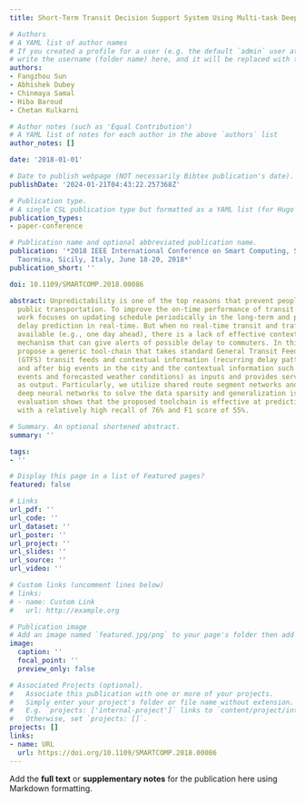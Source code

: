 ```yaml
---
title: Short-Term Transit Decision Support System Using Multi-task Deep Neural Networks

# Authors
# A YAML list of author names
# If you created a profile for a user (e.g. the default `admin` user at `content/authors/admin/`), 
# write the username (folder name) here, and it will be replaced with their full name and linked to their profile.
authors:
- Fangzhou Sun
- Abhishek Dubey
- Chinmaya Samal
- Hiba Baroud
- Chetan Kulkarni

# Author notes (such as 'Equal Contribution')
# A YAML list of notes for each author in the above `authors` list
author_notes: []

date: '2018-01-01'

# Date to publish webpage (NOT necessarily Bibtex publication's date).
publishDate: '2024-01-21T04:43:22.257368Z'

# Publication type.
# A single CSL publication type but formatted as a YAML list (for Hugo requirements).
publication_types:
- paper-conference

# Publication name and optional abbreviated publication name.
publication: '*2018 IEEE International Conference on Smart Computing, SMARTCOMP 2018,
  Taormina, Sicily, Italy, June 18-20, 2018*'
publication_short: ''

doi: 10.1109/SMARTCOMP.2018.00086

abstract: Unpredictability is one of the top reasons that prevent people from using
  public transportation. To improve the on-time performance of transit systems, prior
  work focuses on updating schedule periodically in the long-term and providing arrival
  delay prediction in real-time. But when no real-time transit and traffic feed is
  available (e.g., one day ahead), there is a lack of effective contextual prediction
  mechanism that can give alerts of possible delay to commuters. In this paper, we
  propose a generic tool-chain that takes standard General Transit Feed Specification
  (GTFS) transit feeds and contextual information (recurring delay patterns before
  and after big events in the city and the contextual information such as scheduled
  events and forecasted weather conditions) as inputs and provides service alerts
  as output. Particularly, we utilize shared route segment networks and multi-task
  deep neural networks to solve the data sparsity and generalization issues. Experimental
  evaluation shows that the proposed toolchain is effective at predicting severe delay
  with a relatively high recall of 76% and F1 score of 55%.

# Summary. An optional shortened abstract.
summary: ''

tags:
- ''

# Display this page in a list of Featured pages?
featured: false

# Links
url_pdf: ''
url_code: ''
url_dataset: ''
url_poster: ''
url_project: ''
url_slides: ''
url_source: ''
url_video: ''

# Custom links (uncomment lines below)
# links:
# - name: Custom Link
#   url: http://example.org

# Publication image
# Add an image named `featured.jpg/png` to your page's folder then add a caption below.
image:
  caption: ''
  focal_point: ''
  preview_only: false

# Associated Projects (optional).
#   Associate this publication with one or more of your projects.
#   Simply enter your project's folder or file name without extension.
#   E.g. `projects: ['internal-project']` links to `content/project/internal-project/index.md`.
#   Otherwise, set `projects: []`.
projects: []
links:
- name: URL
  url: https://doi.org/10.1109/SMARTCOMP.2018.00086
---
```


Add the **full text** or **supplementary notes** for the publication here using Markdown formatting.
